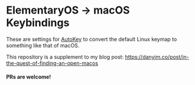 # ElementaryOS -> macOS Keybindings

These are settings for [AutoKey](https://github.com/autokey/autokey) to convert the default Linux keymap to something like that of macOS.

This repository is a supplement to my blog post: https://danyim.co/post/in-the-quest-of-finding-an-open-macos

#### PRs are welcome!
